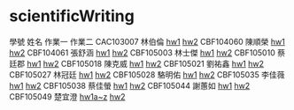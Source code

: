 # scientificWriting

學號	姓名	作業一	作業二
CAC103007	林伯倫 <a href=''>hw1</a>	<a href=''>hw2</a>
CBF104060	陳順榮	<a href=''>hw1</a>	<a href=''>hw2</a>
CBF104061	張舒涵	<a href=''>hw1</a>	<a href=''>hw2</a>
CBF105003	林士傑	<a href=''>hw1</a>	<a href=''>hw2</a>
CBF105010	蔡廷郡	<a href=''>hw1</a>	<a href=''>hw2</a>
CBF105018	陳克威	<a href=''>hw1</a>	<a href=''>hw2</a>
CBF105021	劉祐鑫	<a href='https://youtu.be/pvNH66Wt5bs'>hw1</a>	<a href=''>hw2</a>
CBF105027	林冠廷	<a href=''>hw1</a>	<a href='https://www.youtube.com/watch?v=9Jl7-lrvW38'>hw2</a>
CBF105028	駱明佑	<a href=''>hw1</a>	<a href=''>hw2</a>
CBF105035	李佳薇	<a href=''>hw1</a>	<a href=''>hw2</a>
CBF105038	蔡佳螢	<a href=''>hw1</a>	<a href=''>hw2</a>
CBF105044	謝蕙如	<a href=''>hw1</a>	<a href=''>hw2</a>
CBF105049	楚宜澄	<a href='https://www.youtube.com/watch?v=2e9TOjcmP7U'>hw1</a><a href='https://youtu.be/URmaFqPOrd8'>a~z</a>	<a href=''>hw2</a>

